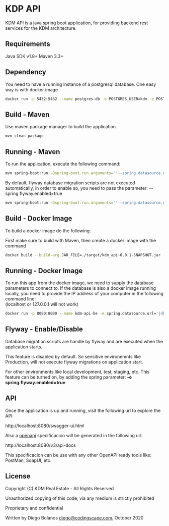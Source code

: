 # KDP API

KDM API is a java spring boot application, for providing backend rest services for the KDM architecture.

## Requirements

Java SDK v1.8+
Maven 3.3+
 
## Dependency

You need to have a running instance of a postgresql database.  One easy way is with docker image

```bash
docker run -p 5432:5432 --name postgres-db -e POSTGRES_USER=kdm -e POSTGRES_PASSWORD=dbpassword -d postgres:12.4

```

## Build - Maven

Use maven package manager to build the application.

```bash
mvn clean package
```

## Running - Maven

To run the application, execute the following command:

```bash
mvn spring-boot:run -Dspring-boot.run.arguments="'--spring.datasource.username=kdm' '--spring.datasource.password=dbpassword' '--spring.datasource.url=jdbc:postgresql://localhost:5432/kdm'"
```

By default, flyway database migration scripts are not executed automatically, in order to enable so, you need to pass the parameter: --spring.flyway.enabled=true

```bash
mvn spring-boot:run -Dspring-boot.run.arguments="'--spring.datasource.username=kdm' '--spring.datasource.password=dbpassword' '--spring.datasource.url=jdbc:postgresql://localhost:5432/kdm' '--spring.flyway.enabled=true'"
```


## Build - Docker Image

To build a docker image do the following:

First make sure to build with Maven, then create a docker image with the command

```bash
docker build --build-arg JAR_FILE=./target/kdm_api-0.0.1-SNAPSHOT.jar --build-arg VERSION=0.0.1 -t kdm/kdm-api-be:0.0.1 .
```

## Running - Docker Image 

To run this app from the docker image, we need to supply the database parameters to connect to. If the database is also a docker image running locally, you need to provide the IP address of your computer in the following command line:  
(localhost or 127.0.0.1 will not work)


```bash
docker run -p 8080:8080 --name kdm-api-be -e spring.datasource.url='jdbc:postgresql://LOCAL_IP_ADDRESS:5432/kdm' -e spring.datasource.username=kdm -e spring.datasource.password=dbpassword -d kdm/kdm-api-be:0.0.1
```

## Flyway - Enable/Disable

Database migration scripts are handle by flyway and are executed when the application starts.

This feature is disabled by default. So sensitive environemnts like Production, will not execute flyway migrations on application start.

For other environments like local development, test, staging, etc.  This feature can be turned on, by adding the spring parameter:  **-e spring.flyway.enabled=true**

## API

Once the application is up and running, visit the following url to explore the API:

http://localhost:8080/swagger-ui.html

Also a [openapi](https://www.openapis.org/) specificacion will be generated in the following url: 

http://localhost:8080/v3/api-docs

This specificacion can be use with any other OpenAPI ready tools like: PostMan, SoapUI, etc.


## License
Copyright (C) KDM Real Estate - All Rights Reserved

Unauthorized copying of this code, via any medium is strictly prohibited

Proprietary and confidential

Written by Diego Bolanos <diego@codingscape.com>, October 2020